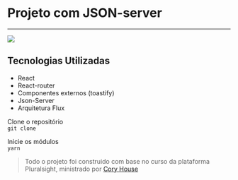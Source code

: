 
# Projeto com JSON-server
---


![](”https://www.imagemhost.com.br/image/RCMqZ”)

## Tecnologias Utilizadas

- React
- React-router
- Componentes externos (toastify)
- Json-Server
- Arquitetura Flux


Clone o repositório <br/>
<code>git clone </code>

Inicie os módulos <br/>
<code>yarn</code>


> Todo o projeto foi construido com base no curso da plataforma Pluralsight, ministrado por [Cory House](https://twitter.com/housecor)